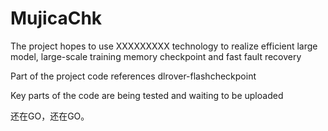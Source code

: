 # MujicaChk
The project hopes to use XXXXXXXXX technology to realize efficient large model, large-scale training memory checkpoint and fast fault recovery

Part of the project code references dlrover-flashcheckpoint

Key parts of the code are being tested and waiting to be uploaded

还在GO，还在GO。
